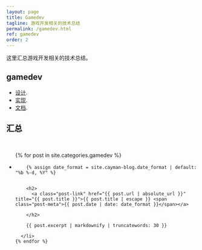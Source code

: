 ```yaml
---
layout: page
title: Gamedev
tagline: 游戏开发相关的技术总结
permalink: /gamedev.html
ref: gamedev
order: 2
---
```


这里汇总游戏开发相关的技术总结。

## gamedev

*   [设计](./another-page.html).
*   [实现](./another-page.html).
*   [文档](./another-page.html).


<h2>汇总</h2>

<div>&nbsp;</div>
<ul class="post-list">
    {% for post in site.categories.gamedev %}
      <li>

        {% assign date_format = site.cayman-blog.date_format | default: "%b %-d, %Y" %}
        

        <h2>
          <a class="post-link" href="{{ post.url | absolute_url }}" title="{{ post.title }}">{{ post.title | escape }} <span class="post-meta">{{ post.date | date: date_format }}</span></a>
          
        </h2>

        {{ post.excerpt | markdownify | truncatewords: 30 }}

      </li>
    {% endfor %}
  </ul>